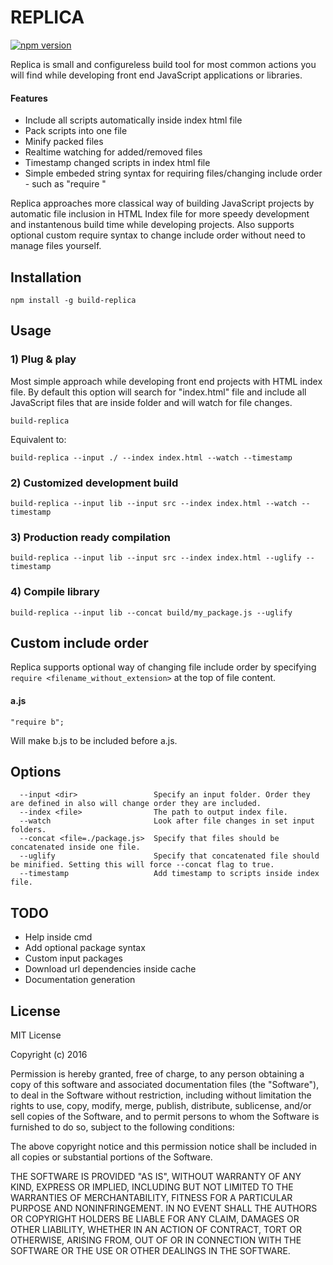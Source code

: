 # REPLICA

[![npm version](https://badge.fury.io/js/build-replica.svg)](https://badge.fury.io/js/build-replica)

Replica is small and configureless build tool for most common actions you will find while developing front end JavaScript applications or libraries.

#### Features
* Include all scripts automatically inside index html file
* Pack scripts into one file
* Minify packed files
* Realtime watching for added/removed files
* Timestamp changed scripts in index html file
* Simple embeded string syntax for requiring files/changing include order - such as "require <name>"

Replica approaches more classical way of building JavaScript projects by automatic file inclusion in HTML Index file for more speedy development and instantenous build time while developing projects.
Also supports optional custom require syntax to change include order without need to manage files yourself.

## Installation

```
npm install -g build-replica
```

## Usage

### 1) Plug & play
Most simple approach while developing front end projects with HTML index file. 
By default this option will search for "index.html" file and include all JavaScript files that are inside folder and will watch for file changes.
```
build-replica
```
Equivalent to:
```
build-replica --input ./ --index index.html --watch --timestamp
```

### 2) Customized development build
```
build-replica --input lib --input src --index index.html --watch --timestamp
```

### 3) Production ready compilation
```
build-replica --input lib --input src --index index.html --uglify --timestamp
```

### 4) Compile library
```
build-replica --input lib --concat build/my_package.js --uglify
```

## Custom include order
Replica supports optional way of changing file include order by specifying `require <filename_without_extension>` at the top of file content.

#### a.js
```
"require b";
```

Will make b.js to be included before a.js.

## Options

```
  --input <dir>                	Specify an input folder. Order they are defined in also will change order they are included.
  --index <file>           		The path to output index file.
  --watch						Look after file changes in set input folders.
  --concat <file=./package.js>	Specify that files should be concatenated inside one file.
  --uglify						Specify that concatenated file should be minified. Setting this will force --concat flag to true.
  --timestamp					Add timestamp to scripts inside index file.
```

## TODO

- Help inside cmd
- Add optional package syntax
- Custom input packages
- Download url dependencies inside cache
- Documentation generation

## License

MIT License

Copyright (c) 2016 

Permission is hereby granted, free of charge, to any person obtaining a copy
of this software and associated documentation files (the "Software"), to deal
in the Software without restriction, including without limitation the rights
to use, copy, modify, merge, publish, distribute, sublicense, and/or sell
copies of the Software, and to permit persons to whom the Software is
furnished to do so, subject to the following conditions:

The above copyright notice and this permission notice shall be included in all
copies or substantial portions of the Software.

THE SOFTWARE IS PROVIDED "AS IS", WITHOUT WARRANTY OF ANY KIND, EXPRESS OR
IMPLIED, INCLUDING BUT NOT LIMITED TO THE WARRANTIES OF MERCHANTABILITY,
FITNESS FOR A PARTICULAR PURPOSE AND NONINFRINGEMENT. IN NO EVENT SHALL THE
AUTHORS OR COPYRIGHT HOLDERS BE LIABLE FOR ANY CLAIM, DAMAGES OR OTHER
LIABILITY, WHETHER IN AN ACTION OF CONTRACT, TORT OR OTHERWISE, ARISING FROM,
OUT OF OR IN CONNECTION WITH THE SOFTWARE OR THE USE OR OTHER DEALINGS IN THE
SOFTWARE.
